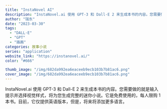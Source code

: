 ```yaml
---
title: "InstaNovel AI"
description: "InstaNovel.ai 使用 GPT-3 和 Dall-E 2 来生成本书的内容。您需要做的就是输入提示并选择视觉样"
author: "瑞东"
date: "2023-03-30"
tags:
  - "DALL·E"
  - "GPT"
  - "插画"
categories: 故事小说
series: "application"
website_link: "https://instanovel.ai/"
color: "#666"

thumb_image: "/img/682da992ea6eaceeb9ecb103b7b81ac6.png"
cover_image: "/img/682da992ea6eaceeb9ecb103b7b81ac6.png"
---
```


InstaNovel.ai 使用 GPT-3 和 Dall-E 2 来生成本书的内容。您需要做的就是输入提示并选择视觉样式，将为您生成完整的迷你小说。它是免费使用的，每人限购 1 本书。目前，它仅提供英语版本，但是，将来将添加更多语言。 